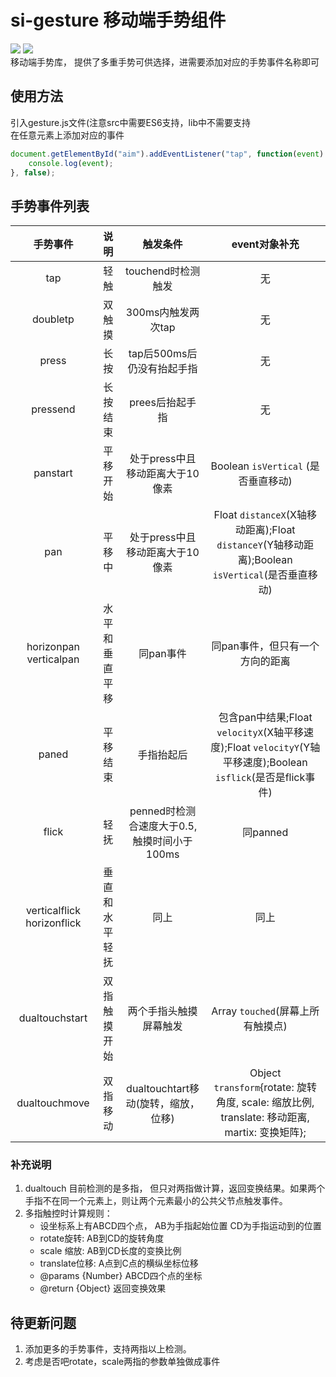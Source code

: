 si-gesture 移动端手势组件  
===  
![](https://travis-ci.org/T-phantom/si-gesture.svg?branch=master) ![](https://img.shields.io/badge/npm-v1.0.0-blue.svg)   
移动端手势库， 提供了多重手势可供选择，进需要添加对应的手势事件名称即可 
## 使用方法   
引入gesture.js文件(注意src中需要ES6支持，lib中不需要支持   
在任意元素上添加对应的事件
```javascript  
document.getElementById("aim").addEventListener("tap", function(event) {
    console.log(event);
}, false);
```  
## 手势事件列表      

|手势事件|说明|触发条件|event对象补充|
|:---:|:---:|:-----:|:---:|        
|tap     |轻触|touchend时检测触发|无 |    
|doubletp|双触摸|300ms内触发两次tap|无|  
|press|长按|tap后500ms后仍没有抬起手指|无|  
|pressend|长按结束|prees后抬起手指|无|  
|panstart|平移开始|处于press中且移动距离大于10像素|Boolean `isVertical` (是否垂直移动)|  
|pan|平移中|处于press中且移动距离大于10像素|Float `distanceX`(X轴移动距离);Float `distanceY`(Y轴移动距离);Boolean `isVertical`(是否垂直移动)|  
|horizonpan verticalpan|水平和垂直平移|同pan事件|同pan事件，但只有一个方向的距离|  
|paned|平移结束|手指抬起后|包含pan中结果;Float `velocityX`(X轴平移速度);Float `velocityY`(Y轴平移速度);Boolean `isflick`(是否是flick事件)| 
|flick|轻抚|penned时检测合速度大于0.5,触摸时间小于100ms|同panned|
|verticalflick horizonflick|垂直和水平轻抚|同上|同上|  
|dualtouchstart|双指触摸开始|两个手指头触摸屏幕触发|Array `touched`(屏幕上所有触摸点)|  
|dualtouchmove|双指移动|dualtouchtart移动(旋转，缩放，位移)|Object `transform`{rotate: 旋转角度, scale: 缩放比例, translate: 移动距离, martix: 变换矩阵};|   


### 补充说明  
1. dualtouch 目前检测的是多指， 但只对两指做计算，返回变换结果。如果两个手指不在同一个元素上，则让两个元素最小的公共父节点触发事件。  
2. 多指触控时计算规则：
     * 设坐标系上有ABCD四个点， AB为手指起始位置  CD为手指运动到的位置
     * rotate旋转: AB到CD的旋转角度
     * scale 缩放: AB到CD长度的变换比例
     * translate位移: A点到C点的横纵坐标位移
     * @params {Number} ABCD四个点的坐标
     * @return {Object} 返回变换效果  
       
## 待更新问题  
1. 添加更多的手势事件，支持两指以上检测。  
2. 考虑是否吧rotate，scale两指的参数单独做成事件  

 
   

